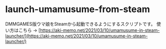 # launch-umamusume-from-steam
DMMGAMES版ウマ娘をSteamから起動できるようにするスクリプトです。
使い方はこちら → [https://aki-memo.net/2021/03/10/umamusume-in-steam-launcher/](https://aki-memo.net/2021/03/10/umamusume-in-steam-launcher/)
